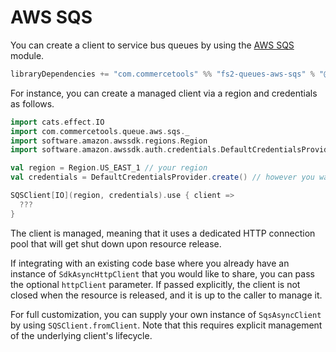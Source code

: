 # AWS SQS

You can create a client to service bus queues by using the [AWS SQS][sqs] module.

```scala
libraryDependencies += "com.commercetools" %% "fs2-queues-aws-sqs" % "@VERSION@"
```

For instance, you can create a managed client via a region and credentials as follows.

```scala mdoc:compile-only
import cats.effect.IO
import com.commercetools.queue.aws.sqs._
import software.amazon.awssdk.regions.Region
import software.amazon.awssdk.auth.credentials.DefaultCredentialsProvider

val region = Region.US_EAST_1 // your region
val credentials = DefaultCredentialsProvider.create() // however you want to authenticate

SQSClient[IO](region, credentials).use { client =>
  ???
}
```

The client is managed, meaning that it uses a dedicated HTTP connection pool that will get shut down upon resource release.

If integrating with an existing code base where you already have an instance of `SdkAsyncHttpClient` that you would like to share, you can pass the optional `httpClient` parameter. If passed explicitly, the client is not closed when the resource is released, and it is up to the caller to manage it.

For full customization, you can supply your own instance of `SqsAsyncClient` by using `SQSClient.fromClient`. Note that this requires explicit management of the underlying client's lifecycle.

[sqs]: https://aws.amazon.com/sqs/

